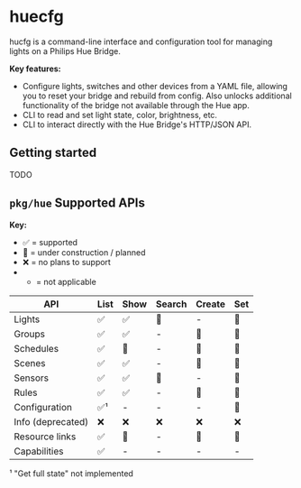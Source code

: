 huecfg
======

hucfg is a command-line interface and configuration tool for managing lights
on a Philips Hue Bridge.

**Key features:**

* Configure lights, switches and other devices from a YAML file, allowing you
  to reset your bridge and rebuild from config. Also unlocks additional
  functionality of the bridge not available through the Hue app.
* CLI to read and set light state, color, brightness, etc.
* CLI to interact directly with the Hue Bridge's HTTP/JSON API.

Getting started
---------------

TODO

`pkg/hue` Supported APIs
------------------------

**Key:**

* ✅ = supported
* 🚧 = under construction / planned
* ❌ = no plans to support
* - = not applicable

| API               | List | Show | Search | Create | Set |
|-------------------|------|------|--------|--------|-----|
| Lights            |  ✅  |  ✅  |   🚧   |   -    |  🚧 |
| Groups            |  ✅  |  ✅  |   -    |   🚧   |  🚧 |
| Schedules         |  ✅  |  🚧  |   -    |   🚧   |  🚧 |
| Scenes            |  ✅  |  ✅  |   -    |   🚧   |  🚧 |
| Sensors           |  ✅  |  ✅  |   🚧   |   -    |  🚧 |
| Rules             |  ✅  |  ✅  |   -    |   🚧   |  🚧 |
| Configuration     |  ✅¹ |  -   |   -    |   -    |  🚧 |
| Info (deprecated) |  ❌  |  ❌  |   ❌   |   ❌   |  ❌ |
| Resource links    |  ✅  |  🚧  |   -    |   🚧   |  🚧 |
| Capabilities      |  ✅  |  -   |   -    |   -    |  -  |

¹ "Get full state" not implemented
